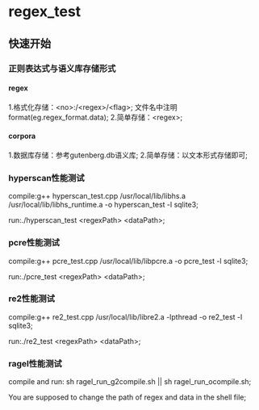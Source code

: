 # regex_test
## 快速开始
### 正则表达式与语义库存储形式

#### regex
1.格式化存储：\<no\>:/\<regex\>/\<flag\>;
文件名中注明format(eg.regex_format.data);
2.简单存储：\<regex\>;

#### corpora
1.数据库存储：参考gutenberg.db语义库;
2.简单存储：以文本形式存储即可;

### hyperscan性能测试
compile:g++ hyperscan_test.cpp /usr/local/lib/libhs.a /usr/local/lib/libhs_runtime.a -o hyperscan_test -l sqlite3;

run:./hyperscan_test \<regexPath\> \<dataPath\>;

### pcre性能测试
compile:g++ pcre_test.cpp /usr/local/lib/libpcre.a -o pcre_test -l sqlite3;

run:./pcre_test \<regexPath\> \<dataPath\>;

### re2性能测试
compile:g++ re2_test.cpp /usr/local/lib/libre2.a -lpthread -o re2_test -l sqlite3;

run:./re2_test \<regexPath\> \<dataPath\>;

### ragel性能测试
compile and run: sh ragel_run_g2compile.sh  ||  sh ragel_run_ocompile.sh;

You are supposed to change the path of regex and data in the shell file;

